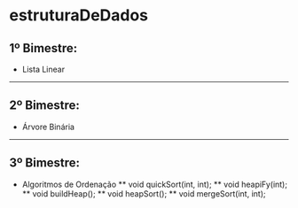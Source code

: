 # estruturaDeDados

## 1º Bimestre:
* Lista Linear

-----

## 2º Bimestre:
* Árvore Binária

----

## 3º Bimestre:
* Algoritmos de Ordenação
** void quickSort(int, int);
** void heapiFy(int);
** void buildHeap();
** void heapSort();
** void mergeSort(int, int);

